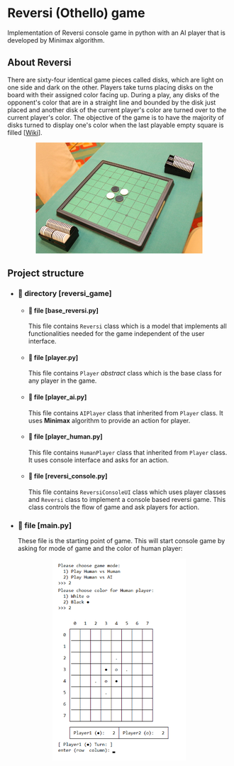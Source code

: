 # Reversi (Othello) game
Implementation of Reversi console game in python with an AI player that is developed by Minimax algorithm.


## About Reversi
There are sixty-four identical game pieces called disks, which are light on one side and dark on the other. Players take turns placing disks on the board with their assigned color facing up. During a play, any disks of the opponent's color that are in a straight line and bounded by the disk just placed and another disk of the current player's color are turned over to the current player's color. The objective of the game is to have the majority of disks turned to display one's color when the last playable empty square is filled [[Wiki](https://en.wikipedia.org/wiki/Reversi)].

<p align='center'>
  <img height="250" alt="genetic-example" src="README.imgs/board-image.jpg">
</p>


## Project structure
- ### 📂 directory [reversi_game]
    - #### 📄 file [base_reversi.py]
      This file contains `Reversi` class which is a model that implements all functionalities needed for the game independent of the user interface.
  
    - #### 📄 file [player.py]
      This file contains `Player` _abstract_ class which is the base class for any player in the game. 

    - #### 📄 file [player_ai.py]
      This file contains `AIPlayer` class that inherited from `Player` class. It uses **Minimax** algorithm to provide an action for player. 

    - #### 📄 file [player_human.py]
      This file contains `HumanPlayer` class that inherited from `Player` class. It uses console interface and asks for an action.

    - #### 📄 file [reversi_console.py]
      This file contains `ReversiConsoleUI` class which uses player classes and `Reversi` class to implement a console based reversi game. This class controls the flow of game and ask players for action. 

- ### 📄 file [main.py]
  These file is the starting point of game. This will start console game by asking for mode of game and the color of human player:

<p align='center'>
  <img width="300" alt="genetic-example" src="README.imgs/start.png">
</p>

